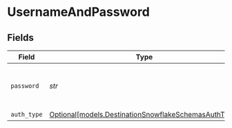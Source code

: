 # UsernameAndPassword


## Fields

| Field                                                                                                    | Type                                                                                                     | Required                                                                                                 | Description                                                                                              |
| -------------------------------------------------------------------------------------------------------- | -------------------------------------------------------------------------------------------------------- | -------------------------------------------------------------------------------------------------------- | -------------------------------------------------------------------------------------------------------- |
| `password`                                                                                               | *str*                                                                                                    | :heavy_check_mark:                                                                                       | Enter the password associated with the username.                                                         |
| `auth_type`                                                                                              | [Optional[models.DestinationSnowflakeSchemasAuthType]](../models/destinationsnowflakeschemasauthtype.md) | :heavy_minus_sign:                                                                                       | N/A                                                                                                      |